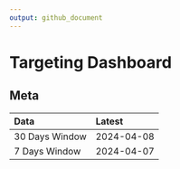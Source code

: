 ```yaml
---
output: github_document
---
```


# Targeting Dashboard



## Meta


|Data           |Latest     |
|:--------------|:----------|
|30 Days Window |2024-04-08 |
|7 Days Window  |2024-04-07 |
